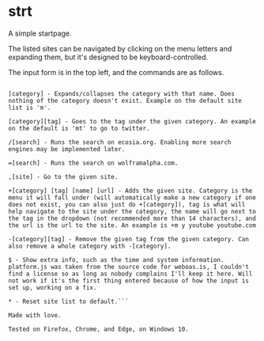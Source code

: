 # strt
A simple startpage.

The listed sites can be navigated by clicking on the menu letters and expanding them, but it's designed to be keyboard-controlled.

The input form is in the top left, and the commands are as follows.

```? - Pops up a help dialogue.

[category] - Expands/collapses the category with that name. Does nothing of the category doesn't exist. Example on the default site list is 'm'.

[category][tag] - Goes to the tag under the given category. An example on the default is 'mt' to go to twitter.

/[search] - Runs the search on ecosia.org. Enabling more search engines may be implemented later.

=[search] - Runs the search on wolframalpha.com.

,[site] - Go to the given site.

+[category] [tag] [name] [url] - Adds the given site. Category is the menu it will fall under (will automatically make a new category if one does not exist, you can also just do +[category]), tag is what will help navigate to the site under the category, the name will go next to the tag in the dropdown (not recommended more than 14 characters), and the url is the url to the site. An example is +m y youtube youtube.com

-[category][tag] - Remove the given tag from the given category. Can also remove a whole category with -[category].

$ - Show extra info, such as the time and system information. platform.js was taken from the source code for weboas.is, I couldn't find a license so as long as nobody complains I'll keep it here. Will not work if it's the first thing entered because of how the input is set up, working on a fix.

* - Reset site list to default.```

Made with love.

Tested on Firefox, Chrome, and Edge, on Windows 10. 
